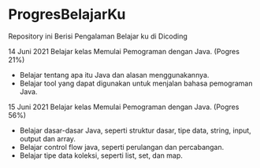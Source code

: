 # ProgresBelajarKu
Repository ini Berisi Pengalaman Belajar ku di Dicoding

14 Juni 2021
Belajar kelas Memulai Pemograman dengan Java. (Pogres 21%)
  * Belajar tentang apa itu Java dan alasan menggunakannya.
  * Belajar tool yang dapat digunakan untuk menjalan bahasa pemograman Java.

15 Juni 2021
Belajar kelas Memulai Pemograman dengan Java. (Pogres 56%)
  * Belajar dasar-dasar Java, seperti struktur dasar, tipe data, string, input, output dan array.
  * Belajar control flow java, seperti perulangan dan percabangan.
  * Belajar tipe data koleksi, seperti list, set, dan map. 
